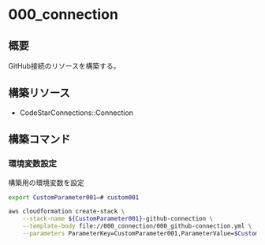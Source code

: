 # 000_connection

## 概要

GitHub接続のリソースを構築する。

## 構築リソース

 - CodeStarConnections::Connection


## 構築コマンド

### 環境変数設定

構築用の環境変数を設定

```bash
export CustomParameter001=# custom001

```

```bash
aws cloudformation create-stack \
    --stack-name ${CustomParameter001}-github-connection \
    --template-body file://000_connection/000_github-connection.yml \
    --parameters ParameterKey=CustomParameter001,ParameterValue=$CustomParameter001

```

